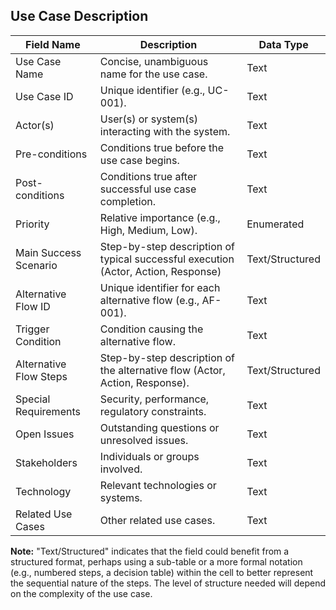 ## Use Case Description

| Field Name             | Description                                                                        | Data Type     |
|-------------------------|------------------------------------------------------------------------------------|-----------------|
| Use Case Name           | Concise, unambiguous name for the use case.                                     | Text            |
| Use Case ID             | Unique identifier (e.g., UC-001).                                                | Text            |
| Actor(s)                | User(s) or system(s) interacting with the system.                               | Text            |
| Pre-conditions          | Conditions true before the use case begins.                                        | Text            |
| Post-conditions         | Conditions true after successful use case completion.                            | Text            |
| Priority                | Relative importance (e.g., High, Medium, Low).                                   | Enumerated     |
| Main Success Scenario   | Step-by-step description of typical successful execution (Actor, Action, Response) | Text/Structured|
| Alternative Flow ID     | Unique identifier for each alternative flow (e.g., AF-001).                     | Text            |
| Trigger Condition       | Condition causing the alternative flow.                                           | Text            |
| Alternative Flow Steps  | Step-by-step description of the alternative flow (Actor, Action, Response).       | Text/Structured|
| Special Requirements    | Security, performance, regulatory constraints.                                     | Text            |
| Open Issues             | Outstanding questions or unresolved issues.                                        | Text            |
| Stakeholders            | Individuals or groups involved.                                                  | Text            |
| Technology              | Relevant technologies or systems.                                                | Text            |
| Related Use Cases       | Other related use cases.                                                         | Text            |


**Note:**  "Text/Structured" indicates that the field could benefit from a structured format, perhaps using a sub-table or a more formal notation (e.g., numbered steps, a decision table) within the cell to better represent the sequential nature of the steps.  The level of structure needed will depend on the complexity of the use case.
